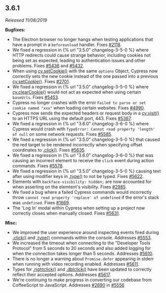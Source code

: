 ## 3.6.1

*Released 11/08/2019*

**Bugfixes:**

- The Electron browser no longer hangs when testing applications that have a prompt in a `beforeunload` handler. Fixes [#2118](https://github.com/cypress-io/cypress/issues/2118).
- We fixed a regression in {% url "3.5.0" changelog-3-5-0 %} where HTTP redirects could cause strange behavior, including cookies not being set as expected, leading to authentication issues and other problems. Fixes [#5436](https://github.com/cypress-io/cypress/issues/5436) and [#5432](https://github.com/cypress-io/cypress/issues/5432).
- When using [cy.setCookie()](/api/commands/setcookie) with the same `options` Object, Cypress now correctly sets the new cookie instead of the one passed into a previous [cy.setCookie()](/api/commands/setcookie). Fixes [#2701](https://github.com/cypress-io/cypress/issues/2701).
- We fixed a regression in {% url "3.5.0" changelog-3-5-0 %} where [cy.clearCookie()](/api/commands/clearcookie) would not act as expected when using certain `baseUrls`. Fixes [#5453](https://github.com/cypress-io/cypress/issues/5453).
- Cypress no longer crashes with the error `Failed to parse or set cookie named "xxx"` when loading certain websites. Fixes [#4990](https://github.com/cypress-io/cypress/issues/4990).
- Cypress now sends the expected headers or request body in a [cy.visit()](/api/commands/visit) to an HTTPS URL using the default port, 443. Fixes [#5367](https://github.com/cypress-io/cypress/issues/5367).
- We fixed a regression in {% url "3.6.0" changelog-3-6-0 %} where Cypress would crash with `TypeError: Cannot read property 'length' of null` on some network requests. Fixes [#5585](https://github.com/cypress-io/cypress/issues/5585).
- We fixed a regression in {% url "3.5.0" changelog-3-5-0 %} that caused the red target to be rendered incorrectly when specifying offset coordinates to [.click()](/api/commands/click).  Fixes [#5635](https://github.com/cypress-io/cypress/issues/5635).
- We fixed a regression in {% url "3.6.0" changelog-3-6-0 %} that was causing an incorrect element to receive the `click` event during action commands. Fixes [#5578](https://github.com/cypress-io/cypress/issues/5578).
- We fixed a regression in {% url "3.5.0" changelog-3-5-0 %} causing text after using modifier keys in [.type()](/api/commands/type) to not be typed. Fixes [#5622](https://github.com/cypress-io/cypress/issues/5622).
- Elements with `backface-visibility: hidden;` are now accounted for when asserting on the elemtent's visibility. Fixes [#2985](https://github.com/cypress-io/cypress/issues/2985).
- We fixed a bug where a failed Cypress commands would incorrectly throw `cannot read property 'replace' of undefined` if the error's stack was `undefined`. Fixes [#1669](https://github.com/cypress-io/cypress/issues/1669).
- The 'Log In' modal within Cypress when setting up a project now correctly closes when manually closed. Fixes [#5631](https://github.com/cypress-io/cypress/issues/5631).

**Misc:**

- We improved the user experience around inspecting events fired during [.click()](/api/commands/click) and [.type()](/api/commands/type) commands within the console. Addresses [#5553](https://github.com/cypress-io/cypress/issues/5553).
- We increased the timeout when connecting to the "Developer Tools Protocol" from 5 seconds to 20 seconds and also added logging for when the connection takes longer than 5 seconds. Addresses [#5610](https://github.com/cypress-io/cypress/issues/5610).
- There is no longer a warning about `Promise.defer` appearing in stderr when running with video recording enabled. Addresses [#5611](https://github.com/cypress-io/cypress/issues/5611).
- Types for [.rightclick()](/api/commands/rightclick) and [.dblclick()](/api/commands/dblclick) have been updated to correctly reflect their accepted options. Addresses [#5617](https://github.com/cypress-io/cypress/issues/5617).
- We're continuing to make progress in converting our codebase from CoffeeScript to JavaScript. Addresses [#2690](https://github.com/cypress-io/cypress/issues/2690) in [#5556](https://github.com/cypress-io/cypress/pull/5556)

